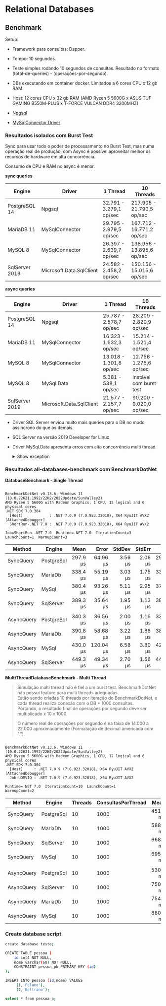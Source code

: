﻿# Relational Databases

## Benchmark

Setup:

- Framework para consultas: Dapper.
- Tempo: 10 segundos.
- Teste simples rodando 10 segundos de consultas. Resultado no formato (total-de-queries) - (operações-por-segundo).
- DBs executando em container docker. Limitados a 6 cores CPU x 12 gb RAM
- Host: 12 cores CPU x 32 gb RAM (AMD Ryzen 5 5600G x ASUS TUF GAMING B550M-PLUS x T-FORCE VULCAN DDR4 3200MHZ)

- [Npgsql](https://www.npgsql.org/doc/connection-string-parameters.html)
- [MySqlConnector Driver](https://mysqlconnector.net/connection-options/)

### Resultados isolados com Burst Test

Sync para usar todo o poder de processamento no Burst Test, mas numa operação real de produção,
com Async é possível aproveitar melhor os recursos de hardware em alta concorrência.

Consumo de CPU e RAM no async é menor.

**sync queries**

| Engine         | Driver                   | 1 Thread                 | 10 Threads                 |
|----------------|--------------------------|--------------------------|----------------------------|
| PostgreSQL 14  | Npgsql                   | 32.791 - 3.279,1 op/sec  | 217.905 - 21.790,5 op/sec  |
| MariaDB 11     | MySqlConnector           | 29.795 - 2.979,5 op/sec  | 167.712 - 16.771,2 op/sec  |
| MySQL 8        | MySqlConnector           | 26.397 - 2.639,7 op/sec  | 138.956 - 13.895,6 op/sec  |
| SqlServer 2019 | Microsoft.Data.SqlClient | 24.582 - 2.458,2 op/sec  | 150.156 - 15.015,6 op/sec  |

**async queries**

| Engine         | Driver                   | 1 Thread                 | 10 Threads                 |
|----------------|--------------------------|--------------------------|----------------------------|
| PostgreSQL 14  | Npgsql                   | 25.787 - 2.578,7 op/sec  | 28.209 - 2.820,9 op/sec    |
| MariaDB 11     | MySqlConnector           | 16.323 - 1.632,3 op/sec  | 15.214 - 1.521,4 op/sec    |
| MySQL 8        | MySqlConnector           | 13.018 - 1.301,8 op/sec  | 12.756 - 1.275,6 op/sec    |
| MySQL 8        | MySql.Data               | 5.381 - 538,1 op/sec     | Instável com burst test    |
| SqlServer 2019 | Microsoft.Data.SqlClient | 21.577 - 2.157,7 op/sec  | 90.200 - 9.020,0 op/sec    |

- Driver SQL Server enviou muito mais queries para o DB no modo assincrono do que os demais.
- SQL Server na versão 2019 Developer for Linux
- Driver MySql.Data apresenta erros com alta concorrência multi thread.
    <details>
      <summary>Show exception</summary>
  
      (Operations that change non-concurrent collections must have exclusive access.
       A concurrent update was performed on this collection and corrupted its state.
       The collection's state is no longer correct.)
      (An item with the same key has already been added. Key: server=127.0.0.1;port=3306;database=teste;user id=root;password=admin)
      ---> System.InvalidOperationException: Operations that change non-concurrent collections must have exclusive access. A concurrent update was performed on this collection and corrupted its state. The collection's state is no longer correct.
      at System.Collections.Generic.Dictionary`2.TryInsert(TKey key, TValue value, InsertionBehavior behavior)
         at System.Collections.Generic.Dictionary`2.Add(TKey key, TValue value)
      at MySql.Data.MySqlClient.MySqlPoolManager.GetPoolAsync(MySqlConnectionStringBuilder settings, Boolean execAsync, CancellationToken cancellationToken)
      at MySql.Data.MySqlClient.MySqlConnection.OpenAsync(Boolean execAsync, CancellationToken cancellationToken)
      at Program.<>c__DisplayClass0_1.<<<Main>$>b__3>d.MoveNext() in C:\Sources\samples\dotnet-playground\relational-databases\mysql-benchmark\Program.cs:line 35
    </details>

### Resultados all-databases-benchmark com BenchmarkDotNet

**DatabaseBenchmark - Single Thread**

```

BenchmarkDotNet v0.13.6, Windows 11 (10.0.22621.1992/22H2/2022Update/SunValley2)
AMD Ryzen 5 5600G with Radeon Graphics, 1 CPU, 12 logical and 6 physical cores
.NET SDK 7.0.304
  [Host]            : .NET 7.0.9 (7.0.923.32018), X64 RyuJIT AVX2 [AttachedDebugger]
  ShortRun-.NET 7.0 : .NET 7.0.9 (7.0.923.32018), X64 RyuJIT AVX2

Job=ShortRun-.NET 7.0  Runtime=.NET 7.0  IterationCount=3  
LaunchCount=1  WarmupCount=3  

```
|     Method |     Engine |     Mean |     Error |  StdDev |  StdErr |      Min |       Q1 |   Median |       Q3 |      Max |    Op/s |
|----------- |----------- |---------:|----------:|--------:|--------:|---------:|---------:|---------:|---------:|---------:|--------:|
|  SyncQuery | PostgreSql | 297.9 μs |  64.96 μs | 3.56 μs | 2.06 μs | 295.8 μs | 295.9 μs | 296.0 μs | 299.0 μs | 302.0 μs | 3,356.6 |
|  SyncQuery |    MariaDb | 338.4 μs |  55.19 μs | 3.03 μs | 1.75 μs | 335.5 μs | 336.8 μs | 338.1 μs | 339.8 μs | 341.5 μs | 2,955.1 |
|  SyncQuery |      MySql | 380.4 μs |  93.26 μs | 5.11 μs | 2.95 μs | 374.5 μs | 378.7 μs | 382.9 μs | 383.3 μs | 383.7 μs | 2,629.1 |
|  SyncQuery |  SqlServer | 389.3 μs |  35.64 μs | 1.95 μs | 1.13 μs | 387.8 μs | 388.2 μs | 388.7 μs | 390.1 μs | 391.5 μs | 2,568.6 |
|            |            |          |           |         |         |          |          |          |          |          |         |
| AsyncQuery | PostgreSql | 340.3 μs |  36.56 μs | 2.00 μs | 1.16 μs | 338.9 μs | 339.1 μs | 339.3 μs | 341.0 μs | 342.6 μs | 2,938.7 |
| AsyncQuery |    MariaDb | 390.8 μs |  58.68 μs | 3.22 μs | 1.86 μs | 387.1 μs | 389.8 μs | 392.5 μs | 392.7 μs | 392.8 μs | 2,558.9 |
| AsyncQuery |      MySql | 430.0 μs | 120.04 μs | 6.58 μs | 3.80 μs | 424.1 μs | 426.5 μs | 428.8 μs | 433.0 μs | 437.1 μs | 2,325.5 |
| AsyncQuery |  SqlServer | 449.3 μs |  49.34 μs | 2.70 μs | 1.56 μs | 446.6 μs | 447.9 μs | 449.1 μs | 450.6 μs | 452.0 μs | 2,225.8 |


**MultiThreadDatabaseBenchmark - Multi Thread**

> Simulação multi thread não é fiel a um burst test. BenchmarkDotNet não possui feature para multi threads adequadas.  
> Estão sendo criadas 10 threads por iteração do BenchmarkDotNet, e cada thread realiza conexão com o DB + 1000 consultas.  
> Portando, o resultado final de operações por segundo deve ser multiplicado x 10 x 1000.  
>
> O número real de operações por segundo é na faixa de 14.000 a 22.000 aproximadamente (Formatação de decimal americada com ".").

```

BenchmarkDotNet v0.13.6, Windows 11 (10.0.22621.1992/22H2/2022Update/SunValley2)
AMD Ryzen 5 5600G with Radeon Graphics, 1 CPU, 12 logical and 6 physical cores
.NET SDK 7.0.304
  [Host]     : .NET 7.0.9 (7.0.923.32018), X64 RyuJIT AVX2 [AttachedDebugger]
  Job-UOMVIQ : .NET 7.0.9 (7.0.923.32018), X64 RyuJIT AVX2

Runtime=.NET 7.0  IterationCount=10  LaunchCount=1  
WarmupCount=2  

```
|     Method |     Engine | Threads | ConsultasPorThread |     Mean |    Error |   StdDev |  StdErr |      Min |       Q1 |   Median |       Q3 |      Max |  Op/s |
|----------- |----------- |-------- |------------------- |---------:|---------:|---------:|--------:|---------:|---------:|---------:|---------:|---------:|------:|
|  SyncQuery | PostgreSql |      10 |               1000 | 451.1 ms |  7.18 ms |  4.75 ms | 1.50 ms | 444.0 ms | 447.8 ms | 452.0 ms | 454.1 ms | 458.9 ms | 2.217 |
|  SyncQuery |    MariaDb |      10 |               1000 | 588.8 ms |  9.77 ms |  5.81 ms | 1.94 ms | 578.6 ms | 585.3 ms | 588.9 ms | 590.5 ms | 597.0 ms | 1.698 |
|  SyncQuery |  SqlServer |      10 |               1000 | 668.6 ms | 25.97 ms | 15.45 ms | 5.15 ms | 656.2 ms | 658.1 ms | 663.9 ms | 670.8 ms | 703.5 ms | 1.496 |
|  SyncQuery |      MySql |      10 |               1000 | 695.4 ms |  7.78 ms |  5.15 ms | 1.63 ms | 690.6 ms | 691.0 ms | 693.5 ms | 698.4 ms | 703.6 ms | 1.438 |
|            |            |         |                    |          |          |          |         |          |          |          |          |          |       |
| AsyncQuery | PostgreSql |      10 |               1000 | 530.3 ms |  8.27 ms |  4.33 ms | 1.53 ms | 524.0 ms | 526.5 ms | 531.9 ms | 532.8 ms | 536.4 ms | 1.886 |
| AsyncQuery |  SqlServer |      10 |               1000 | 750.1 ms | 39.48 ms | 23.49 ms | 7.83 ms | 732.9 ms | 735.7 ms | 741.6 ms | 743.0 ms | 803.8 ms | 1.333 |
| AsyncQuery |    MariaDb |      10 |               1000 | 754.3 ms | 13.68 ms |  8.14 ms | 2.71 ms | 747.7 ms | 748.4 ms | 751.9 ms | 754.0 ms | 769.7 ms | 1.326 |
| AsyncQuery |      MySql |      10 |               1000 | 880.3 ms | 11.92 ms |  6.23 ms | 2.20 ms | 872.7 ms | 875.0 ms | 879.1 ms | 886.6 ms | 888.1 ms | 1.136 |


### Create database script

```bash
create database teste;

CREATE TABLE pessoa (
    id int4 NOT NULL,
    nome varchar(60) NOT NULL,
    CONSTRAINT pessoa_pk PRIMARY KEY (id)
);

INSERT INTO pessoa (id,nome) VALUES
     (1,'Fulano'),
     (2,'Beltrano');

select * from pessoa p;
```
